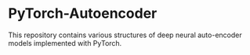 # PyTorch-Autoencoder
This repository contains various structures of deep neural auto-encoder models implemented with PyTorch.